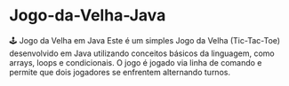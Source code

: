 # Jogo-da-Velha-Java
🕹️ Jogo da Velha em Java  Este é um simples Jogo da Velha (Tic-Tac-Toe) desenvolvido em Java utilizando conceitos básicos da linguagem, como arrays, loops e condicionais. O jogo é jogado via linha de comando e permite que dois jogadores se enfrentem alternando turnos.

